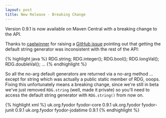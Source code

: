 ```yaml
---
layout: post
title: New Release - Breaking Change
---
```


Version 0.9.1 is now available on Maven Central with a breaking change to the API.  

<!--more-->

Thanks to [caelwinner](https://github.com/caelwinner) for raising a [GitHub issue](https://github.com/IanEsling/fyodor/issues/3) pointing out that
getting the default string generator was inconsistent with the rest of the API:
 
{% highlight java %}
RDG.string;
RDG.integer();
RDG.bool();
RDG.longVal();
RDG.doubleVal();
...
{% endhighlight %}

So all the no-arg default generators are returned via a no-arg method ... except for string which
was actually a public static member of RDG, ooops.  Fixing this unfortunately means a breaking 
change, since we're still in beta we've just removed `RDG.string` (well, made it private) so 
you'll need to access the default string generator with `RDG.string()` from now on.

{% highlight xml %}
<dependency>
    <groupId>uk.org.fyodor</groupId>
    <artifactId>fyodor-core</artifactId>
    <version>0.9.1</version>
</dependency>
<dependency>
    <groupId>uk.org.fyodor</groupId>
    <artifactId>fyodor-junit</artifactId>
    <version>0.9.1</version>
</dependency>
<dependency>
    <groupId>uk.org.fyodor</groupId>
    <artifactId>fyodor-jodatime</artifactId>
    <version>0.9.1</version>
</dependency>
{% endhighlight %}